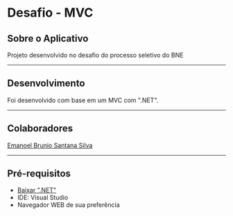 # Desafio - MVC

## Sobre o Aplicativo
Projeto desenvolvido no desafio do processo seletivo do BNE
<hr>

## Desenvolvimento
Foi desenvolvido com base em um MVC com ".NET". 

<hr>

## Colaboradores
<a href="https://github.com/emanoelbrunio" target="_blank">Emanoel Brunio Santana Silva</a>

<hr>

## Pré-requisitos
<ul>
    <li> <a href="https://dotnet.microsoft.com/pt-br/">Baixar ".NET" </a></li>
    <li>IDE: Visual Studio</li>
    <li>Navegador WEB de sua preferência</li>
    
</ul>

